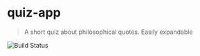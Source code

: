 # quiz-app
> A short quiz about philosophical quotes. Easily expandable

![Build Status](http://img.shields.io/travis/badges/badgerbadgerbadger.svg?style=flat-square)
